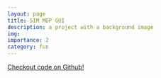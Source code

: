 ```yaml
---
layout: page
title: SIM MDP GUI
description: a project with a background image
img: 
importance: 2
category: fun
---
```

<a href="https://github.com/UmichSIM/SIM_MDP_GUI">Checkout code on Github!</a>

